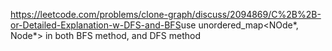 https://leetcode.com/problems/clone-graph/discuss/2094869/C%2B%2B-or-Detailed-Explanation-w-DFS-and-BFS
​
use unordered_map<NOde*, Node*> in both BFS method, and DFS method